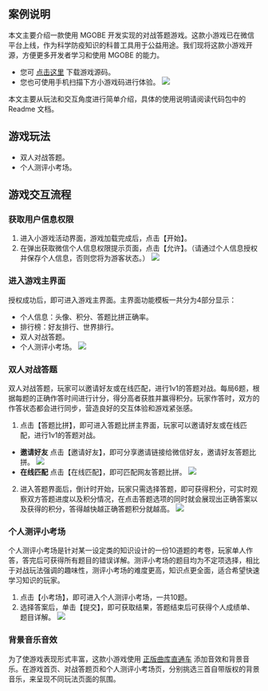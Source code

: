## 案例说明

本文主要介绍一款使用 MGOBE 开发实现的对战答题游戏。这款小游戏已在微信平台上线，作为科学防疫知识的科普工具用于公益用途。我们现将这款小游戏开源，方便更多开发者学习和使用 MGOBE 的能力。
- 您可 [点击这里](https://mgobe-1258556906.cos.ap-shanghai.myqcloud.com/demo/%E5%AF%B9%E6%88%98%E7%AD%94%E9%A2%98%E5%B0%8F%E6%B8%B8%E6%88%8F.zip) 下载游戏源码。
- 您也可使用手机扫描下方小游戏码进行体验。
![](https://main.qcloudimg.com/raw/cdab8e59c0bede8f45e4374ccb81d49c.png)

本文主要从玩法和交互角度进行简单介绍，具体的使用说明请阅读代码包中的 Readme 文档。

## 游戏玩法
- 双人对战答题。
- 个人测评小考场。

## 游戏交互流程
### 获取用户信息权限

1. 进入小游戏活动界面，游戏加载完成后，点击【开始】。
2. 在弹出获取微信个人信息权限提示页面，点击【允许】。（请通过个人信息授权并保存个人信息，否则您将为游客状态。）
![](https://main.qcloudimg.com/raw/2cd030d0a74a49df08553e959913dccf.png)

### 进入游戏主界面
授权成功后，即可进入游戏主界面。主界面功能模板一共分为4部分显示：
- 个人信息：头像、积分、答题比拼正确率。
- 排行榜：好友排行、世界排行。
- 双人对战答题。
- 个人测评小考场。
![](https://main.qcloudimg.com/raw/6785b6084c34c955e2681aa9be7506a3.png)

### 双人对战答题
双人对战答题，玩家可以邀请好友或在线匹配，进行1v1的答题对战。每局6题，根据每题的正确作答时间进行计分，得分高者获胜并赢得积分。玩家作答时，双方的作答状态都会进行同步，营造良好的交互体验和游戏紧张感。

1. 点击【答题比拼】，即可进入答题比拼主界面，玩家可以邀请好友或在线匹配，进行1v1的答题对战。
 - **邀请好友**
 点击【邀请好友】，即可分享邀请链接给微信好友，邀请好友答题比拼。
 ![](https://main.qcloudimg.com/raw/3008948038396cb520ab291d64cf23dd.png)
 - **在线匹配**
 点击【在线匹配】，即可匹配网友答题比拼。
 ![](https://main.qcloudimg.com/raw/c7d66ac7e83cb6b31a4c3dfda6c9d62a.png)
2. 进入答题界面后，倒计时开始，玩家只需选择答题，即可获得积分，可实时观察双方答题进度以及积分情况，在点击答题选项的同时就会展现出正确答案以及获得的积分，答得越快越正确答题积分就越高。
![](https://main.qcloudimg.com/raw/c50673d80311a36647aa116ab4f0fc78.png)

### 个人测评小考场
个人测评小考场是针对某一设定类的知识设计的一份10道题的考卷，玩家单人作答，答完后可获得所有题目的错误详解。测评小考场的题目均为不定项选择，相比于对战玩法强调的趣味性，测评小考场的难度更高，知识点更全面，适合希望快速学习知识的玩家。

1. 点击【小考场】，即可进入个人测评小考场，一共10题。
2. 选择答案后，单击【提交】，即可获取结果，答题结束后可获得个人成绩单、题目详解。
![](https://main.qcloudimg.com/raw/4326c179678bfd491221c452a5599b03.png)

### 背景音乐音效
为了使游戏表现形式丰富，这款小游戏使用 [正版曲库直通车](https://cloud.tencent.com/product/ame) 添加音效和背景音乐。在游戏首页、对战答题页和个人测评小考场页，分别挑选三首自带版权的背景音乐，来呈现不同玩法页面的氛围。
